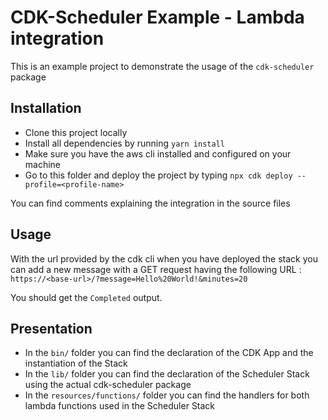 # CDK-Scheduler Example - Lambda integration

This is an example project to demonstrate the usage of the `cdk-scheduler` package

## Installation

- Clone this project locally
- Install all dependencies by running `yarn install`
- Make sure you have the aws cli installed and configured on your machine
- Go to this folder and deploy the project by typing `npx cdk deploy --profile=<profile-name>`

You can find comments explaining the integration in the source files

## Usage

With the url provided by the cdk cli when you have deployed the stack you can add a new message with a GET request having the following URL :
`https://<base-url>/?message=Hello%20World!&minutes=20`

You should get the `Completed` output.

## Presentation

- In the `bin/` folder you can find the declaration of the CDK App and the instantiation of the Stack
- In the `lib/` folder you can find the declaration of the Scheduler Stack using the actual cdk-scheduler package
- In the `resources/functions/` folder you can find the handlers for both lambda functions used in the Scheduler Stack

